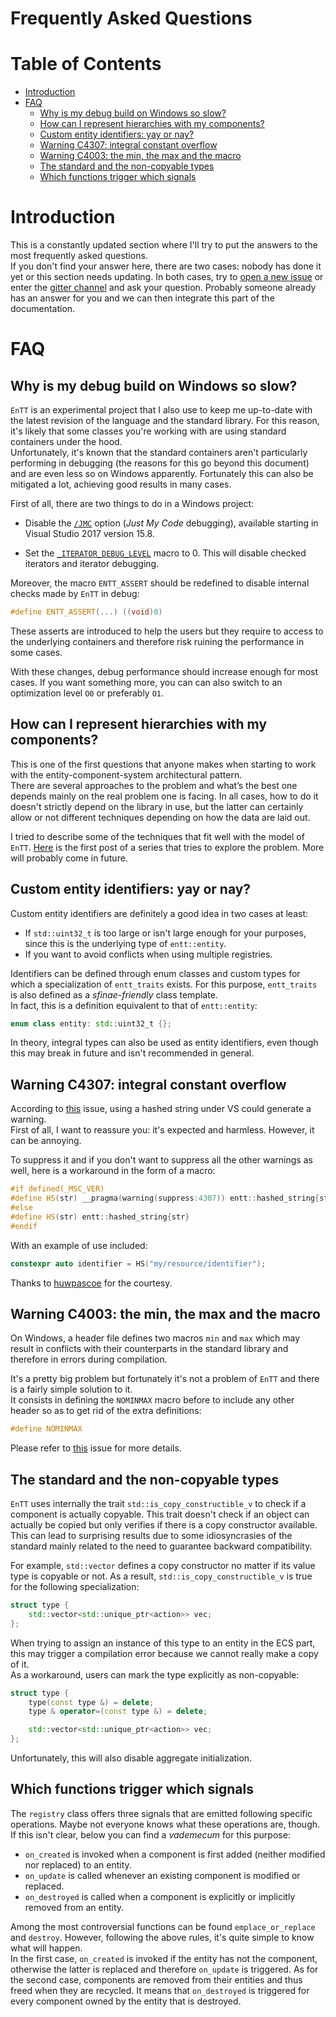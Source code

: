 # Frequently Asked Questions

<!--
@cond TURN_OFF_DOXYGEN
-->
# Table of Contents

* [Introduction](#introduction)
* [FAQ](#faq)
  * [Why is my debug build on Windows so slow?](#why-is-my-debug-build-on-windows-so-slow)
  * [How can I represent hierarchies with my components?](#how-can-i-represent-hierarchies-with-my-components)
  * [Custom entity identifiers: yay or nay?](#custom-entity-identifiers-yay-or-nay)
  * [Warning C4307: integral constant overflow](#warning-C4307-integral-constant-overflow)
  * [Warning C4003: the min, the max and the macro](#warning-C4003-the-min-the-max-and-the-macro)
  * [The standard and the non-copyable types](#the-standard-and-the-non-copyable-types)
  * [Which functions trigger which signals](#which-functions-trigger-which-signals)
<!--
@endcond TURN_OFF_DOXYGEN
-->

# Introduction

This is a constantly updated section where I'll try to put the answers to the
most frequently asked questions.<br/>
If you don't find your answer here, there are two cases: nobody has done it yet
or this section needs updating. In both cases, try to
[open a new issue](https://github.com/skypjack/entt/issues/new) or enter the
[gitter channel](https://gitter.im/skypjack/entt) and ask your question.
Probably someone already has an answer for you and we can then integrate this
part of the documentation.

# FAQ

## Why is my debug build on Windows so slow?

`EnTT` is an experimental project that I also use to keep me up-to-date with the
latest revision of the language and the standard library. For this reason, it's
likely that some classes you're working with are using standard containers under
the hood.<br/>
Unfortunately, it's known that the standard containers aren't particularly
performing in debugging (the reasons for this go beyond this document) and are
even less so on Windows apparently. Fortunately this can also be mitigated a
lot, achieving good results in many cases.

First of all, there are two things to do in a Windows project:

* Disable the [`/JMC`](https://docs.microsoft.com/cpp/build/reference/jmc)
  option (_Just My Code_ debugging), available starting in Visual Studio 2017
  version 15.8.

* Set the [`_ITERATOR_DEBUG_LEVEL`](https://docs.microsoft.com/cpp/standard-library/iterator-debug-level)
  macro to 0. This will disable checked iterators and iterator debugging.

Moreover, the macro `ENTT_ASSERT` should be redefined to disable internal checks
made by `EnTT` in debug:

```cpp
#define ENTT_ASSERT(...) ((void)0)
```

These asserts are introduced to help the users but they require to access to the
underlying containers and therefore risk ruining the performance in some cases.

With these changes, debug performance should increase enough for most cases. If
you want something more, you can can also switch to an optimization level `O0`
or preferably `O1`.

## How can I represent hierarchies with my components?

This is one of the first questions that anyone makes when starting to work with
the entity-component-system architectural pattern.<br/>
There are several approaches to the problem and what’s the best one depends
mainly on the real problem one is facing. In all cases, how to do it doesn't
strictly depend on the library in use, but the latter can certainly allow or
not different techniques depending on how the data are laid out.

I tried to describe some of the techniques that fit well with the model of
`EnTT`. [Here](https://skypjack.github.io/2019-06-25-ecs-baf-part-4/) is the
first post of a series that tries to explore the problem. More will probably
come in future.

## Custom entity identifiers: yay or nay?

Custom entity identifiers are definitely a good idea in two cases at least:

* If `std::uint32_t` is too large or isn't large enough for your purposes, since
  this is the underlying type of `entt::entity`.
* If you want to avoid conflicts when using multiple registries.

Identifiers can be defined through enum classes and custom types for which a
specialization of `entt_traits` exists. For this purpose, `entt_traits` is also
defined as a _sfinae-friendly_ class template.<br/>
In fact, this is a definition equivalent to that of `entt::entity`:

```cpp
enum class entity: std::uint32_t {};
```

In theory, integral types can also be used as entity identifiers, even though
this may break in future and isn't recommended in general.

## Warning C4307: integral constant overflow

According to [this](https://github.com/skypjack/entt/issues/121) issue, using a
hashed string under VS could generate a warning.<br/>
First of all, I want to reassure you: it's expected and harmless. However, it
can be annoying.

To suppress it and if you don't want to suppress all the other warnings as well,
here is a workaround in the form of a macro:

```cpp
#if defined(_MSC_VER)
#define HS(str) __pragma(warning(suppress:4307)) entt::hashed_string{str}
#else
#define HS(str) entt::hashed_string{str}
#endif
```

With an example of use included:

```cpp
constexpr auto identifier = HS("my/resource/identifier");
```

Thanks to [huwpascoe](https://github.com/huwpascoe) for the courtesy.

## Warning C4003: the min, the max and the macro

On Windows, a header file defines two macros `min` and `max` which may result in
conflicts with their counterparts in the standard library and therefore in
errors during compilation.

It's a pretty big problem but fortunately it's not a problem of `EnTT` and there
is a fairly simple solution to it.<br/>
It consists in defining the `NOMINMAX` macro before to include any other header
so as to get rid of the extra definitions:

```cpp
#define NOMINMAX
```

Please refer to [this](https://github.com/skypjack/entt/issues/96) issue for
more details.

## The standard and the non-copyable types

`EnTT` uses internally the trait `std::is_copy_constructible_v` to check if a
component is actually copyable. This trait doesn't check if an object can
actually be copied but only verifies if there is a copy constructor
available.<br/>
This can lead to surprising results due to some idiosyncrasies of the standard
mainly related to the need to guarantee backward compatibility.

For example, `std::vector` defines a copy constructor no matter if its value
type is copyable or not. As a result, `std::is_copy_constructible_v` is true
for the following specialization:

```cpp
struct type {
    std::vector<std::unique_ptr<action>> vec;
};
```

When trying to assign an instance of this type to an entity in the ECS part,
this may trigger a compilation error because we cannot really make a copy of
it.<br/>
As a workaround, users can mark the type explicitly as non-copyable:

```cpp
struct type {
    type(const type &) = delete;
    type & operator=(const type &) = delete;

    std::vector<std::unique_ptr<action>> vec;
};
```

Unfortunately, this will also disable aggregate initialization.

## Which functions trigger which signals

The `registry` class offers three signals that are emitted following specific
operations. Maybe not everyone knows what these operations are, though.<br/>
If this isn't clear, below you can find a _vademecum_ for this purpose:

* `on_created` is invoked when a component is first added (neither modified nor 
  replaced) to an entity.
* `on_update` is called whenever an existing component is modified or replaced.
* `on_destroyed` is called when a component is explicitly or implicitly removed 
  from an entity.

Among the most controversial functions can be found `emplace_or_replace` and
`destroy`. However, following the above rules, it's quite simple to know what 
will happen.<br/>
In the first case, `on_created` is invoked if the entity has not the component,
otherwise the latter is replaced and therefore `on_update` is triggered. As for
the second case, components are removed from their entities and thus freed when
they are recycled. It means that `on_destroyed` is triggered for every component 
owned by the entity that is destroyed.